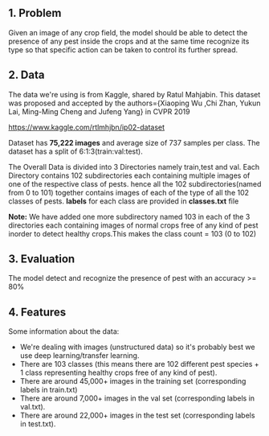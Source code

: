 ## 1. Problem

Given an image of any crop field, the model should be able to detect the presence of any pest inside the crops and at the same time recognize its type so that specific action can be taken to control its further spread.

## 2. Data

The data we're using is from Kaggle, shared by Ratul Mahjabin.
This dataset was proposed and accepted by the authors={Xiaoping Wu ,Chi Zhan, Yukun Lai, Ming-Ming Cheng and Jufeng Yang} in CVPR 2019

https://www.kaggle.com/rtlmhjbn/ip02-dataset

Dataset has **75,222 images** and average size of 737 samples per class. The dataset has a split of 6:1:3(train:val:test).

The Overall Data is divided into 3 Directories namely train,test and val.
Each Directory contains 102 subdirectories each containing multiple images of one of the respective class of pests. hence all the 102 subdirectories(named from 0 to 101) together contains images of each of the type of all the 102 classes of pests.
**labels** for each class are provided in **classes.txt** file

**Note:**
We have added one more subdirectory named 103 in each of the 3 directories each containing images of normal crops free of any kind of pest inorder to detect healthy crops.This makes the class count = 103 (0 to 102)


## 3. Evaluation

The model detect and recognize the presence of pest with an accuracy >= 80%

## 4. Features

Some information about the data:
* We're dealing with images (unstructured data) so it's probably best we use deep learning/transfer learning.
* There are 103 classes (this means there are 102 different pest species + 1 class representing healthy crops free of any kind of pest).
* There are around 45,000+ images in the training set (corresponding labels in train.txt)
* There are around 7,000+ images in the val set (corresponding labels in val.txt).
* There are around 22,000+ images in the test set (corresponding labels in test.txt).

